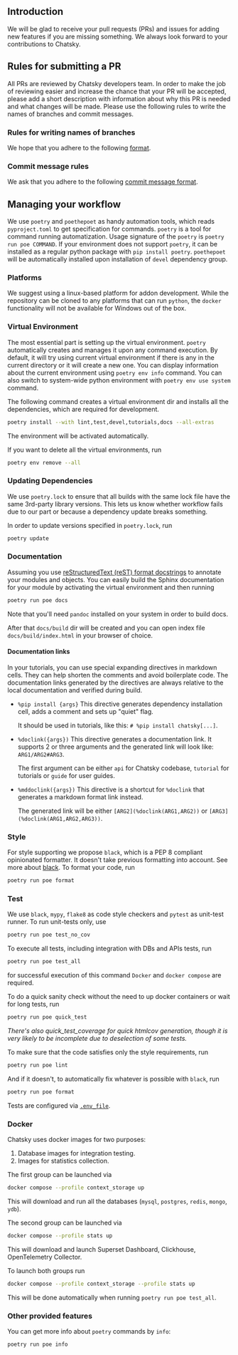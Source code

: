 ## Introduction
We will be glad to receive your pull requests (PRs) and issues for adding new features if you are missing something.
We always look forward to your contributions to Chatsky. 

## Rules for submitting a PR

All PRs are reviewed by Chatsky developers team.
In order to make the job of reviewing easier and increase the chance that your PR will be accepted,
please add a short description with information about why this PR is needed and what changes will be made.
Please use the following rules to write the names of branches and commit messages.

### Rules for writing names of branches

We hope that you adhere to the following
[format](https://gist.github.com/seunggabi/87f8c722d35cd07deb3f649d45a31082).

### Commit message rules

We ask that you adhere to the following
[commit message format](https://gist.github.com/joshbuchea/6f47e86d2510bce28f8e7f42ae84c716).

## Managing your workflow
We use `poetry` and `poethepoet` as handy automation tools, which reads `pyproject.toml` to get specification for commands.
`poetry` is a tool for command running automatization. Usage signature of the `poetry` is `poetry run poe COMMAND`.
If your environment does not support `poetry`, it can be installed as a regular python package with `pip install poetry`.
`poethepoet` will be automatically installed upon installation of `devel` dependency group.

### Platforms

We suggest using a linux-based platform for addon development.
While the repository can be cloned to any platforms that can run `python`,
the `docker` functionality will not be available for Windows out of the box.

### Virtual Environment
The most essential part is setting up the virtual environment.
`poetry` automatically creates and manages it upon any command execution.
By default, it will try using current virtual environment if there is any in the current directory or it will create a new one.
You can display information about the current environment using `poetry env info` command.
You can also switch to system-wide python environment with `poetry env use system` command.

The following command creates a virtual environment dir and installs all the dependencies, which are required for development.
```bash
poetry install --with lint,test,devel,tutorials,docs --all-extras
```

The environment will be activated automatically.

If you want to delete all the virtual environments, run
```bash
poetry env remove --all
```

### Updating Dependencies

We use `poetry.lock` to ensure that all builds with the same lock file have the same 3rd-party library versions.
This lets us know whether workflow fails due to our part or because a dependency update breaks something.

In order to update versions specified in `poetry.lock`, run
```bash
poetry update
```

### Documentation
Assuming you use [reStructuredText (reST) format docstrings](https://sphinx-rtd-tutorial.readthedocs.io/en/latest/docstrings.html)
to annotate your modules and objects. You can easily build the Sphinx documentation for your module 
by activating the virtual environment and then running

```bash
poetry run poe docs
```

Note that you'll need `pandoc` installed on your system in order to build docs.

After that `docs/build` dir will be created and you can open index file `docs/build/index.html` in your browser of choice.

#### Documentation links

In your tutorials, you can use special expanding directives in markdown cells.
They can help shorten the comments and avoid boilerplate code.
The documentation links generated by the directives are always relative
to the local documentation and verified during build.

- `%pip install {args}`
    This directive generates dependency installation cell, adds a comment and sets up "quiet" flag.
  
    It should be used in tutorials, like this: `# %pip install chatsky[...]`.
- `%doclink({args})`
    This directive generates a documentation link. It supports 2 or three arguments and the generated link will look like: `ARG1/ARG2#ARG3`.
    
    The first argument can be either `api` for Chatsky codebase, `tutorial` for tutorials or `guide` for user guides.
- `%mddoclink({args})`
    This directive is a shortcut for `%doclink` that generates a markdown format link instead.
    
    The generated link will be either `[ARG2](%doclink(ARG1,ARG2))` or `[ARG3](%doclink(ARG1,ARG2,ARG3))`.

### Style
For style supporting we propose `black`, which is a PEP 8 compliant opinionated formatter.
It doesn't take previous formatting into account. See more about [black](https://github.com/psf/black). 
To format your code, run

```bash
poetry run poe format
```

### Test
We use `black`, `mypy`, `flake8` as code style checkers and `pytest` as unit-test runner.
To run unit-tests only, use
```bash
poetry run poe test_no_cov
```
To execute all tests, including integration with DBs and APIs tests, run
```bash
poetry run poe test_all
```
for successful execution of this command `Docker` and `docker compose` are required.

To do a quick sanity check without the need to up docker containers or wait for long tests, run
```bash
poetry run poe quick_test
```

_There's also quick_test_coverage for quick htmlcov generation, though it is very likely to be incomplete due to deselection of some tests._

To make sure that the code satisfies only the style requirements, run
```bash
poetry run poe lint
```
And if it doesn't, to automatically fix whatever is possible with `black`, run
```bash
poetry run poe format
```

Tests are configured via [`.env_file`](.env_file).

### Docker
Chatsky uses docker images for two purposes:
1. Database images for integration testing.
2. Images for statistics collection.

The first group can be launched via

```bash
docker compose --profile context_storage up
```

This will download and run all the databases (`mysql`, `postgres`, `redis`, `mongo`, `ydb`).

The second group can be launched via

```bash
docker compose --profile stats up
```

This will download and launch Superset Dashboard, Clickhouse, OpenTelemetry Collector.

To launch both groups run
```bash
docker compose --profile context_storage --profile stats up
```

This will be done automatically when running `poetry run poe test_all`.

### Other provided features 
You can get more info about `poetry` commands by `info`:

```bash
poetry run poe info
```
